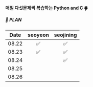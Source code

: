 #### 매일 다섯문제씩 복습하는 Python and C 🍀

##### 📌 PLAN 
|Date|seoyeon|seojining|
|:------:|:---:|:---:|
|08.22|✅|✅|
|08.23|✅|✅|
|08.24| |✅ |
|08.25| | |
|08.26| | |
